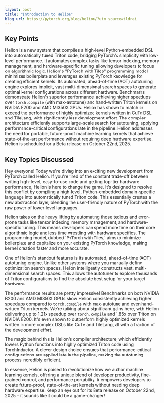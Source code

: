 ```yaml
---
layout: post 
title: "Introduction to Helion"
blog_url: https://pytorch.org/blog/helion/?utm_source=tldrai 
---
```




## Key Points

Helion is a new system that compiles a high-level Python-embedded DSL into automatically tuned Triton code, bridging PyTorch's simplicity with low-level performance.
It automates complex tasks like tensor indexing, memory management, and hardware-specific tuning, allowing developers to focus on algorithmic logic.
Helion's "PyTorch with Tiles" programming model minimizes boilerplate and leverages existing PyTorch knowledge for creating efficient kernels.
Its automated, ahead-of-time (AOT) autotuning engine explores implicit, vast multi-dimensional search spaces to generate optimal kernel configurations across different hardware.
Benchmarks demonstrate Helion's superior performance, achieving higher speedups over `torch.compile` (with max-autotune) and hand-written Triton kernels on NVIDIA B200 and AMD MI350X GPUs.
Helion has shown to match or exceed the performance of highly optimized kernels written in CuTe DSL and TileLang, with significantly less development effort.
The compiler architecture efficiently supports large-scale search for autotuning, applying performance-critical configurations late in the pipeline.
Helion addresses the need for portable, future-proof machine learning kernels that achieve state-of-the-art performance without requiring deep hardware expertise.
Helion is scheduled for a Beta release on October 22nd, 2025.

## Key Topics Discussed

Hey everyone! Today we're diving into an exciting new development from PyTorch called Helion. If you're tired of the constant trade-off between writing high-level, easy-to-use code and getting top-tier hardware performance, Helion is here to change the game. It’s designed to resolve this conflict by compiling a high-level, Python-embedded domain-specific language into automatically tuned Triton code. This essentially creates a new abstraction layer, blending the user-friendly nature of PyTorch with the raw power of lower-level languages.

Helion takes on the heavy lifting by automating those tedious and error-prone tasks like tensor indexing, memory management, and hardware-specific tuning. This means developers can spend more time on their core algorithmic logic and less time wrestling with hardware specifics. The programming model, dubbed 'PyTorch with Tiles,' aims to minimize boilerplate and capitalize on your existing PyTorch knowledge, making kernel creation faster and more accurate.

One of Helion's standout features is its automated, ahead-of-time (AOT) autotuning engine. Unlike other systems where you manually define optimization search spaces, Helion intelligently constructs vast, multi-dimensional search spaces. This allows the autotuner to explore thousands of Triton configurations to find the absolute best setup for your target hardware.

The performance results are pretty impressive! Benchmarks on both NVIDIA B200 and AMD MI350X GPUs show Helion consistently achieving higher speedups compared to `torch.compile` with max-autotune and even hand-written Triton kernels. We’re talking about significant gains here, with Helion delivering up to 1.21x speedup over `torch.compile` and 1.85x over Triton on NVIDIA B200. It's even shown to outperform highly optimized kernels written in more complex DSLs like CuTe and TileLang, all with a fraction of the development effort.

The magic behind this is Helion's compiler architecture, which efficiently lowers Python functions into highly optimized Triton code using TorchInductor. A clever design choice ensures that performance-critical configurations are applied late in the pipeline, making the autotuning process incredibly efficient.

In essence, Helion is poised to revolutionize how we author machine learning kernels, offering a unique blend of developer productivity, fine-grained control, and performance portability. It empowers developers to create future-proof, state-of-the-art kernels without needing deep hardware expertise. Keep an eye out for its Beta release on October 22nd, 2025 – it sounds like it could be a game-changer!

